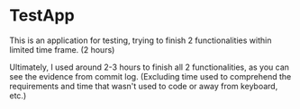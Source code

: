 # TestApp
This is an application for testing, trying to finish 2 functionalities within limited time frame. (2 hours)

Ultimately, I used around 2-3 hours to finish all 2 functionalities, as you can see the evidence from commit log.
(Excluding time used to comprehend the requirements and time that wasn't used to code or away from keyboard, etc.)
